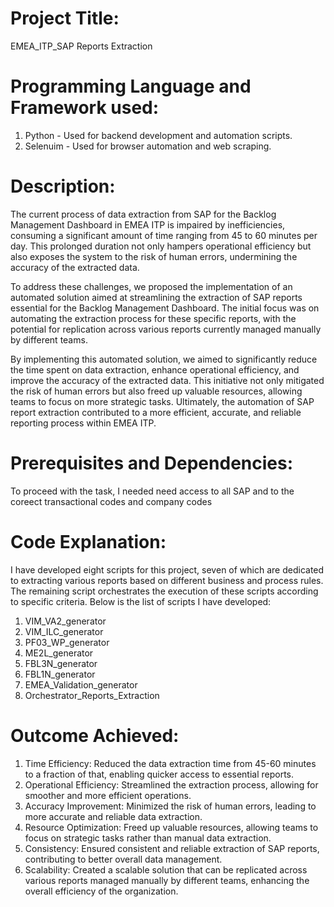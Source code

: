 
# Project Title:
EMEA_ITP_SAP Reports Extraction

# Programming Language and Framework used:
1. Python - Used for backend development and automation scripts.
2. Selenuim - Used for browser automation and web scraping.

# Description:
The current process of data extraction from SAP for the Backlog Management Dashboard in EMEA ITP is impaired by inefficiencies, consuming a significant amount of time ranging from 45 to 60 minutes per day. This prolonged duration not only hampers operational efficiency but also exposes the system to the risk of human errors, undermining the accuracy of the extracted data.

To address these challenges, we proposed the implementation of an automated solution aimed at streamlining the extraction of SAP reports essential for the Backlog Management Dashboard. The initial focus was on automating the extraction process for these specific reports, with the potential for replication across various reports currently managed manually by different teams.

By implementing this automated solution, we aimed to significantly reduce the time spent on data extraction, enhance operational efficiency, and improve the accuracy of the extracted data. This initiative not only mitigated the risk of human errors but also freed up valuable resources, allowing teams to focus on more strategic tasks. Ultimately, the automation of SAP report extraction contributed to a more efficient, accurate, and reliable reporting process within EMEA ITP.

# Prerequisites and Dependencies:
To proceed with the task, I needed need access to all SAP and to the coreect transactional codes and company codes

# Code Explanation: 
I have developed eight scripts for this project, seven of which are dedicated to extracting various reports based on different business and process rules. The remaining script orchestrates the execution of these scripts according to specific criteria. Below is the list of scripts I have developed:
1. VIM_VA2_generator
2. VIM_ILC_generator
3. PF03_WP_generator
4. ME2L_generator
5. FBL3N_generator
6. FBL1N_generator
7. EMEA_Validation_generator
8. Orchestrator_Reports_Extraction

# Outcome Achieved:
1. Time Efficiency: Reduced the data extraction time from 45-60 minutes to a fraction of that, enabling quicker access to essential reports.
2. Operational Efficiency: Streamlined the extraction process, allowing for smoother and more efficient operations.
3. Accuracy Improvement: Minimized the risk of human errors, leading to more accurate and reliable data extraction.
4. Resource Optimization: Freed up valuable resources, allowing teams to focus on strategic tasks rather than manual data extraction.
5. Consistency: Ensured consistent and reliable extraction of SAP reports, contributing to better overall data management.
6. Scalability: Created a scalable solution that can be replicated across various reports managed manually by different teams, enhancing the overall efficiency of the organization.
